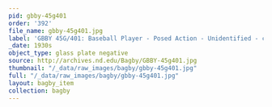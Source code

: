 ```yaml
---
pid: gbby-45g401
order: '392'
file_name: gbby-45g401.jpg
label: 'GBBY 45G/401: Baseball Player - Posed Action - Unidentified - c1930s'
_date: 1930s
object_type: glass plate negative
source: http://archives.nd.edu/Bagby/GBBY-45g401.jpg
thumbnail: "/_data/raw_images/bagby/gbby-45g401.jpg"
full: "/_data/raw_images/bagby/gbby-45g401.jpg"
layout: bagby_item
collection: bagby
---
```

